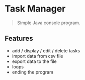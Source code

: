 # Task Manager
>Simple Java console program. 

## Features 
* add / display / edit / delete tasks
* import data from csv file
* export data to the file
* loops
* ending the program
